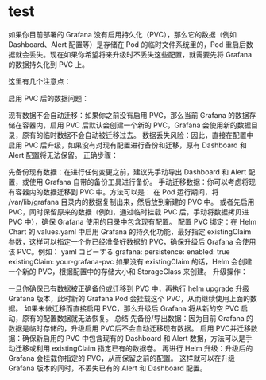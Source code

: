 # test
如果你目前部署的 Grafana 没有启用持久化（PVC），那么它的数据（例如 Dashboard、Alert 配置等）是存储在 Pod 的临时文件系统里的，Pod 重启后数据就会丢失。现在如果你希望将来升级时不丢失这些配置，就需要先将 Grafana 的数据持久化到 PVC 上。

这里有几个注意点：

启用 PVC 后的数据问题：

现有数据不会自动迁移：如果你之前没有启用 PVC，那么当前 Grafana 的数据存储在容器内，启用 PVC 后默认会创建一个新的 PVC，Grafana 会使用新的数据目录，原有的临时数据不会自动被迁移过去。
数据丢失风险：因此，直接在配置中启用 PVC 后升级，如果没有对现有配置进行备份和迁移，原有 Dashboard 和 Alert 配置将无法保留。
正确步骤：

先备份现有数据：在进行任何变更之前，建议先手动导出 Dashboard 和 Alert 配置，或使用 Grafana 自带的备份工具进行备份。
手动迁移数据：你可以考虑将现有容器内的数据迁移到 PVC 中。方法可以是：
在 Pod 运行期间，将 /var/lib/grafana 目录内的数据复制出来，然后放到新建的 PVC 中。
或者先启用 PVC，同时保留原来的数据（例如，通过临时挂载 PVC 后，手动将数据拷贝进 PVC 中），确保 Grafana 使用的目录中包含现有配置。
配置 PVC 绑定：在 Helm Chart 的 values.yaml 中启用 Grafana 的持久化功能，最好指定 existingClaim 参数，这样可以指定一个你已经准备好数据的 PVC，确保升级后 Grafana 会使用该 PVC。例如：
yaml
コピーする
grafana:
  persistence:
    enabled: true
    existingClaim: your-grafana-pvc
如果没有 existingClaim 的话，Helm 会创建一个新的 PVC，根据配置中的存储大小和 StorageClass 来创建。
升级操作：

一旦你确保已有数据被正确备份或迁移到 PVC 中，再执行 helm upgrade 升级 Grafana 版本，此时新的 Grafana Pod 会挂载这个 PVC，从而继续使用上面的数据。
如果未做迁移而直接启用 PVC，那么升级后 Grafana 将从新的空 PVC 启动，原有的配置数据就无法恢复。
总结
先备份/导出数据：因为目前 Grafana 的数据是临时存储的，升级启用 PVC后不会自动迁移现有数据。
启用 PVC并迁移数据：确保新启用的 PVC 中包含现有的 Dashboard 和 Alert 数据，方法可以是手动迁移或利用 existingClaim 指定已有的数据卷。
再进行 Helm 升级：升级后的 Grafana 会挂载你指定的 PVC，从而保留之前的配置。
这样就可以在升级 Grafana 版本的同时，不丢失已有的 Alert 和 Dashboard 配置。
